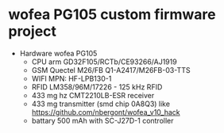 # wofea PG105 custom firmware project

- Hardware wofea PG105
    - CPU arm GD32F105/RCTb/CE93266/AJ1919
    - GSM Quectel M26/FB Q1-A2417/M26FB-03-TTS
    - WIFI MPN: HF-LPB130-1
    - RFID LM358/96M/17226  - 125 kHz RFID
    - 433 mg hz CMT2210LB-ESR receiver
    - 433 mg transmitter (smd chip 0A8Q3) like https://github.com/nbergont/wofea_v10_hack
    - battary 500 mAh with SC-J27D-1 controller

